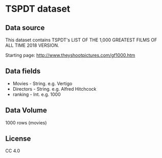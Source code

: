 TSPDT dataset<br>
=======
Data source<br>
-------
This dataset contains TSPDT's LIST OF THE 1,000 GREATEST FILMS OF ALL TIME 2018 VERSION.<br>

Starting page: http://www.theyshootpictures.com/gf1000.htm <br>

Data fields <br>
-------
* Movies - String. e.g. Vertigo
* Directors - String. e.g. Alfred Hitchcock
* ranking - Int. e.g. 1000

Data Volume<br>
-------
1000 rows (movies)<br>

License<br>
-------
CC 4.0

